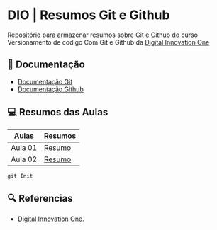 
 # DIO | Resumos Git e Github

Repositório para armazenar resumos sobre Git e Github do curso Versionamento de codigo Com Git e Github da [Digital Innovation One](https://www.dio.me/)

## 📖 Documentação
- [Documentação Git](https://git-scm.com/doc)
- [Documentação Github](https://docs.github.com/)

## 💻 Resumos das Aulas

| Aulas | Resumos |
|-------|---------|
| Aula 01 | [Resumo]() |
| Aula 02 | [Resumo]() |

```
git Init
```

## 🔍 Referencias
- [Digital Innovation One]().
